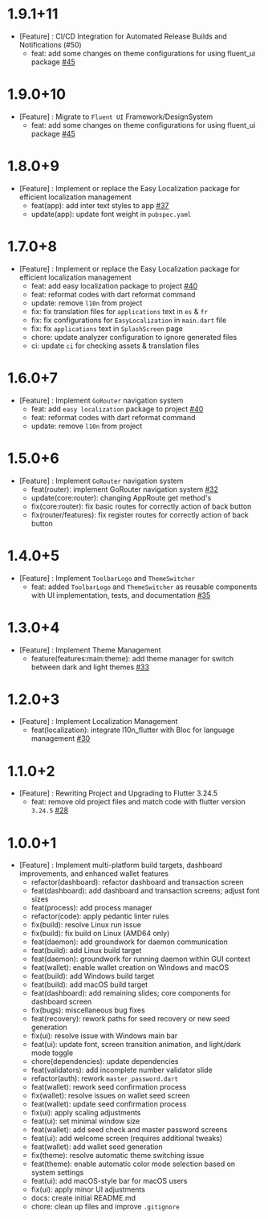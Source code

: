 # 1.9.1+11

- [Feature] : CI/CD Integration for Automated Release Builds and Notifications (#50)
  - feat: add some changes on theme configurations for using fluent_ui package [#45](https://github.com/pactus-project/pactus-gui/pull/45)

# 1.9.0+10

- [Feature] : Migrate to `Fluent UI` Framework/DesignSystem
  - feat: add some changes on theme configurations for using fluent_ui package [#45](https://github.com/pactus-project/pactus-gui/pull/45)

# 1.8.0+9

- [Feature] : Implement or replace the Easy Localization package for efficient localization management
  - feat(app): add inter text styles to app [#37](https://github.com/pactus-project/pactus-gui/pull/37)
  - update(app): update font weight in `pubspec.yaml`

# 1.7.0+8

- [Feature] : Implement or replace the Easy Localization package for efficient localization management
  - feat: add easy localization package to project [#40](https://github.com/pactus-project/pactus-gui/pull/40)
  - feat: reformat codes with dart reformat command
  - update: remove `l10n` from project
  - fix: fix translation files for `applications` text in `es` & `fr`
  - fix: fix configurations for `EasyLocalization` in `main.dart` file
  - fix: fix `applications` text in `SplashScreen` page
  - chore: update analyzer configuration to ignore generated files
  - ci: update `ci` for checking assets & translation files


# 1.6.0+7

- [Feature] : Implement `GoRouter` navigation system
  - feat: add `easy localization` package to project [#40](https://github.com/pactus-project/pactus-gui/pull/40)
  - feat: reformat codes with dart reformat command
  - update: remove `l10n` from project

# 1.5.0+6

- [Feature] : Implement `GoRouter` navigation system
  - feat(router): implement GoRouter navigation system  [#32](https://github.com/pactus-project/pactus-gui/pull/32)
  - update(core:router): changing AppRoute get method's
  - fix(core:router): fix basic routes for correctly action of back button
  - fix(router/features): fix register routes for correctly action of back button

# 1.4.0+5

- [Feature] : Implement `ToolbarLogo` and `ThemeSwitcher` 
  - feat: added `ToolbarLogo` and `ThemeSwitcher` as reusable components with UI implementation, tests, and documentation [#35](https://github.com/pactus-project/pactus-gui/pull/36)

# 1.3.0+4

- [Feature] : Implement Theme Management
  - feature(features:main:theme): add theme manager for switch between dark and light themes [#33](https://github.com/pactus-project/pactus-gui/pull/33)

# 1.2.0+3

- [Feature] : Implement Localization Management
  - feat(localization): integrate l10n_flutter with Bloc for language management [#30](https://github.com/pactus-project/pactus-gui/pull/30)

# 1.1.0+2

- [Feature] : Rewriting Project and Upgrading to Flutter 3.24.5
    - feat: remove old project files and match code with flutter version `3.24.5` [#28](https://github.com/pactus-project/pactus-gui/pull/28)

# 1.0.0+1

- [Feature] : Implement multi-platform build targets, dashboard improvements, and enhanced wallet features
  - refactor(dashboard): refactor dashboard and transaction screen
  - feat(dashboard): add dashboard and transaction screens; adjust font sizes
  - feat(process): add process manager
  - refactor(code): apply pedantic linter rules
  - fix(build): resolve Linux run issue
  - fix(build): fix build on Linux (AMD64 only)
  - feat(daemon): add groundwork for daemon communication
  - feat(build): add Linux build target
  - feat(daemon): groundwork for running daemon within GUI context
  - feat(wallet): enable wallet creation on Windows and macOS
  - feat(build): add Windows build target
  - feat(build): add macOS build target
  - feat(dashboard): add remaining slides; core components for dashboard screen
  - fix(bugs): miscellaneous bug fixes
  - feat(recovery): rework paths for seed recovery or new seed generation
  - fix(ui): resolve issue with Windows main bar
  - feat(ui): update font, screen transition animation, and light/dark mode toggle
  - chore(dependencies): update dependencies
  - feat(validators): add incomplete number validator slide
  - refactor(auth): rework `master_password.dart`
  - feat(wallet): rework seed confirmation process
  - fix(wallet): resolve issues on wallet seed screen
  - feat(wallet): update seed confirmation process
  - fix(ui): apply scaling adjustments
  - feat(ui): set minimal window size
  - feat(wallet): add seed check and master password screens
  - feat(ui): add welcome screen (requires additional tweaks)
  - feat(wallet): add wallet seed generation
  - fix(theme): resolve automatic theme switching issue
  - feat(theme): enable automatic color mode selection based on system settings
  - feat(ui): add macOS-style bar for macOS users
  - fix(ui): apply minor UI adjustments
  - docs: create initial README.md
  - chore: clean up files and improve `.gitignore`
